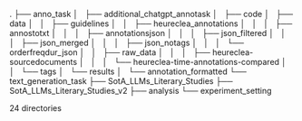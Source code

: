 .
├── anno_task
│   ├── additional_chatgpt_annotask
│   ├── code
│   ├── data
│   │   ├── guidelines
│   │   ├── heureclea_annotations
│   │   │   ├── annostotxt
│   │   │   ├── annotationsjson
│   │   │   ├── json_filtered
│   │   │   ├── json_merged
│   │   │   ├── json_notags
│   │   │   └── orderfreqdur_json
│   │   ├── raw_data
│   │   │   ├── heureclea-sourcedocuments
│   │   │   └── heureclea-time-annotations-compared
│   │   └── tags
│   └── results
│       └── annotation_formatted
└── text_generation_task
    ├── SotA_LLMs_Literary_Studies
    ├── SotA_LLMs_Literary_Studies_v2
    ├── analysis
    └── experiment_setting

24 directories
